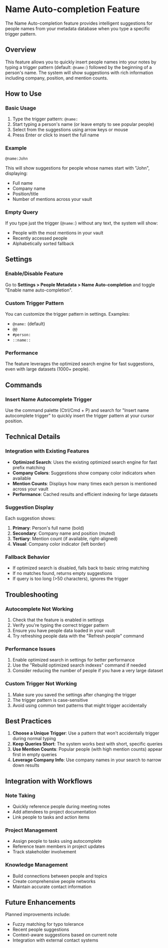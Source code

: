 # Name Auto-completion Feature

The Name Auto-completion feature provides intelligent suggestions for people names from your metadata database when you type a specific trigger pattern.

## Overview

This feature allows you to quickly insert people names into your notes by typing a trigger pattern (default: `@name:`) followed by the beginning of a person's name. The system will show suggestions with rich information including company, position, and mention counts.

## How to Use

### Basic Usage

1. Type the trigger pattern: `@name:`
2. Start typing a person's name (or leave empty to see popular people)
3. Select from the suggestions using arrow keys or mouse
4. Press Enter or click to insert the full name

### Example

```
@name:John
```

This will show suggestions for people whose names start with "John", displaying:
- Full name
- Company name
- Position/title
- Number of mentions across your vault

### Empty Query

If you type just the trigger (`@name:`) without any text, the system will show:
- People with the most mentions in your vault
- Recently accessed people
- Alphabetically sorted fallback

## Settings

### Enable/Disable Feature

Go to **Settings > People Metadata > Name Auto-completion** and toggle "Enable name auto-completion".

### Custom Trigger Pattern

You can customize the trigger pattern in settings. Examples:
- `@name:` (default)
- `@@`
- `#person:`
- `::name::`

### Performance

The feature leverages the optimized search engine for fast suggestions, even with large datasets (1000+ people).

## Commands

### Insert Name Autocomplete Trigger

Use the command palette (Ctrl/Cmd + P) and search for "Insert name autocomplete trigger" to quickly insert the trigger pattern at your cursor position.

## Technical Details

### Integration with Existing Features

- **Optimized Search**: Uses the existing optimized search engine for fast prefix matching
- **Company Colors**: Suggestions show company color indicators when available
- **Mention Counts**: Displays how many times each person is mentioned across your vault
- **Performance**: Cached results and efficient indexing for large datasets

### Suggestion Display

Each suggestion shows:
1. **Primary**: Person's full name (bold)
2. **Secondary**: Company name and position (muted)
3. **Tertiary**: Mention count (if available, right-aligned)
4. **Visual**: Company color indicator (left border)

### Fallback Behavior

- If optimized search is disabled, falls back to basic string matching
- If no matches found, returns empty suggestions
- If query is too long (>50 characters), ignores the trigger

## Troubleshooting

### Autocomplete Not Working

1. Check that the feature is enabled in settings
2. Verify you're typing the correct trigger pattern
3. Ensure you have people data loaded in your vault
4. Try refreshing people data with the "Refresh people" command

### Performance Issues

1. Enable optimized search in settings for better performance
2. Use the "Rebuild optimized search indexes" command if needed
3. Consider reducing the number of people if you have a very large dataset

### Custom Trigger Not Working

1. Make sure you saved the settings after changing the trigger
2. The trigger pattern is case-sensitive
3. Avoid using common text patterns that might trigger accidentally

## Best Practices

1. **Choose a Unique Trigger**: Use a pattern that won't accidentally trigger during normal typing
2. **Keep Queries Short**: The system works best with short, specific queries
3. **Use Mention Counts**: Popular people (with high mention counts) appear first in empty queries
4. **Leverage Company Info**: Use company names in your search to narrow down results

## Integration with Workflows

### Note Taking
- Quickly reference people during meeting notes
- Add attendees to project documentation
- Link people to tasks and action items

### Project Management
- Assign people to tasks using autocomplete
- Reference team members in project updates
- Track stakeholder involvement

### Knowledge Management
- Build connections between people and topics
- Create comprehensive people networks
- Maintain accurate contact information

## Future Enhancements

Planned improvements include:
- Fuzzy matching for typo tolerance
- Recent people suggestions
- Context-aware suggestions based on current note
- Integration with external contact systems
